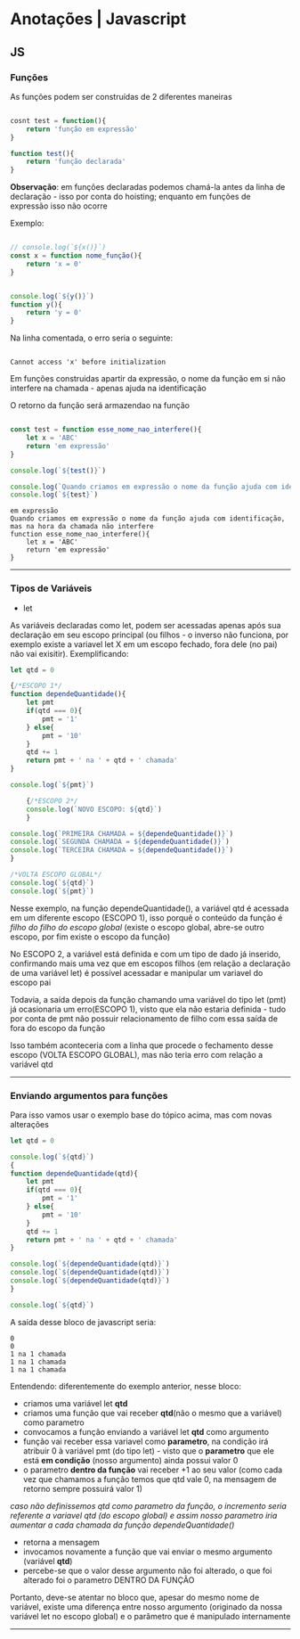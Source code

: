 # Anotações | Javascript

## JS

### Funções

As funções podem ser construídas de 2 diferentes maneiras

```js

cosnt test = function(){
    return 'função em expressão'
}

function test(){
    return 'função declarada'
}

```

**Observação**: em funções declaradas podemos chamá-la antes da linha de declaração - isso por conta do hoisting; enquanto em funções de expressão isso não ocorre

Exemplo:

```js

// console.log(`${x()}`)
const x = function nome_função(){
    return 'x = 0'
}


console.log(`${y()}`)
function y(){
    return 'y = 0'
}

```

Na linha comentada, o erro seria o seguinte: 

```

Cannot access 'x' before initialization

```

Em funções construidas apartir da expressão, o nome da função em si não interfere na chamada - apenas ajuda na identificação

O retorno da função será armazendao na função

```js

const test = function esse_nome_nao_interfere(){
    let x = 'ABC'
    return 'em expressão'
}

console.log(`${test()}`)

console.log(`Quando criamos em expressão o nome da função ajuda com identificação, mas na hora da chamada não interfere`)
console.log(`${test}`)

```

```
em expressão
Quando criamos em expressão o nome da função ajuda com identificação, mas na hora da chamada não interfere
function esse_nome_nao_interfere(){
    let x = 'ABC'
    return 'em expressão'
}

```

---

### Tipos de Variáveis

* let

As variáveis declaradas como let, podem ser acessadas apenas após sua declaração em seu escopo principal (ou filhos - o inverso não funciona, por exemplo existe a variavel let X em um escopo fechado, fora dele (no pai) não vai exisitir). Exemplificando:

```js
let qtd = 0

{/*ESCOPO 1*/
function dependeQuantidade(){
    let pmt
    if(qtd === 0){
        pmt = '1'
    } else{
        pmt = '10'
    }
    qtd += 1
    return pmt + ' na ' + qtd + ' chamada'
}

console.log(`${pmt}`)

    {/*ESCOPO 2*/
    console.log(`NOVO ESCOPO: ${qtd}`)
    }

console.log(`PRIMEIRA CHAMADA = ${dependeQuantidade()}`)
console.log(`SEGUNDA CHAMADA = ${dependeQuantidade()}`)
console.log(`TERCEIRA CHAMADA = ${dependeQuantidade()}`)
}

/*VOLTA ESCOPO GLOBAL*/
console.log(`${qtd}`)
console.log(`${pmt}`)
```

Nesse exemplo, na função dependeQuantidade(), a variável qtd é acessada em um diferente escopo (ESCOPO 1), isso porquê o conteúdo da função é *filho do filho do escopo global* (existe o escopo global, abre-se outro escopo, por fim existe o escopo da função)

No ESCOPO 2, a variável está definida e com um tipo de dado já inserido, confirmando mais uma vez que em escopos filhos (em relação a declaração de uma variável let) é possível acessadar e manipular um variavel do escopo pai

Todavia, a saída depois da função chamando uma variável do tipo let (pmt) já ocasionaria um erro(ESCOPO 1), visto que ela não estaria definida - tudo por conta de pmt não possuir relacionamento de filho com essa saída de fora do escopo da função

Isso também aconteceria com a linha que procede o fechamento desse escopo (VOLTA ESCOPO GLOBAL), mas não teria erro com relação a variável qtd

---
### Enviando argumentos para funções

Para isso vamos usar o exemplo base do tópico acima, mas com novas alterações

```js
let qtd = 0

console.log(`${qtd}`)
{
function dependeQuantidade(qtd){
    let pmt
    if(qtd === 0){
        pmt = '1'
    } else{
        pmt = '10'
    }
    qtd += 1
    return pmt + ' na ' + qtd + ' chamada'
}

console.log(`${dependeQuantidade(qtd)}`)
console.log(`${dependeQuantidade(qtd)}`)
console.log(`${dependeQuantidade(qtd)}`)
}

console.log(`${qtd}`)
```

A saída desse bloco de javascript seria:

```
0
0
1 na 1 chamada
1 na 1 chamada
1 na 1 chamada
```

Entendendo: diferentemente do exemplo anterior, nesse bloco:
* criamos uma variável let **qtd**
* criamos uma função que vai receber **qtd**(não o mesmo que a variável) como parametro
* convocamos a função enviando a variável let **qtd** como argumento
* função vai receber essa variavel como **parametro**, na condição irá atribuir 0 à variável pmt (do tipo let) - visto que o **parametro** que ele está **em condição** (nosso argumento) ainda possui valor 0
* o parametro **dentro da função** vai receber +1 ao seu valor (como cada vez que chamamos a função temos que qtd vale 0, na mensagem de retorno sempre possuirá valor 1)

*caso não definissemos qtd como parametro da função, o incremento seria referente a variavel qtd (do escopo global) e assim nosso parametro iria aumentar a cada chamada da função dependeQuantidade()*
* retorna a mensagem
* invocamos novamente a função que vai enviar o mesmo argumento (variável **qtd**)
* percebe-se que o valor desse argumento não foi alterado, o que foi alterado foi o parametro DENTRO DA FUNÇÃO

Portanto, deve-se atentar no bloco que, apesar do mesmo nome de variável, existe uma diferença entre nosso argumento (originado da nossa variável let no escopo global) e o parâmetro que é manipulado internamente

---